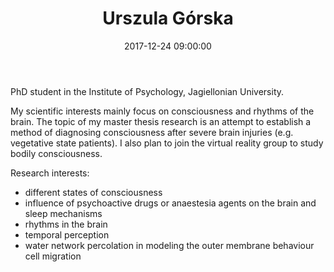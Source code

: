 ﻿---
layout: post
title:  "Urszula Górska"
date:   2017-12-24 09:00:00
categories: people
image-file: /images/people/ugorska.jpg
category: clab
mail: u.j.gorska@gmail.com
website: 
twitter:
researchgate: 
---

PhD student in the Institute of Psychology, Jagiellonian University.

My scientific interests mainly focus on consciousness and rhythms of the brain. The topic of my master thesis research is an attempt to establish a method of diagnosing consciousness after severe brain injuries (e.g. vegetative state patients). I also plan to join the virtual reality group to study bodily consciousness.
          
Research interests:
- different states of consciousness
- influence of psychoactive drugs or anaestesia agents on the brain and sleep mechanisms
- rhythms in the brain
- temporal perception
- water network percolation in modeling the outer membrane behaviour cell migration



    
    
    
    
